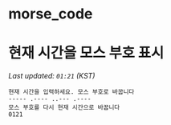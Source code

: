 # morse_code
# 현재 시간을 모스 부호 표시
<!-- MORSE_TIME_START -->
_Last updated: `01:21` (KST)_

```
현재 시간을 입력하세요. 모스 부호로 바꿉니다
----- .---- ..--- .----
모스 부호를 다시 현재 시간으로 바꿉니다
0121
```
<!-- MORSE_TIME_END -->
